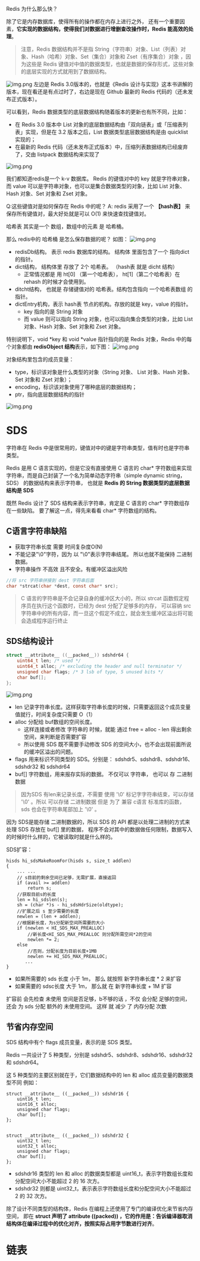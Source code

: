 Redis 为什么那么快？

除了它是内存数据库，使得所有的操作都在内存上进行之外，
还有一个重要因素，**它实现的数据结构，使得我们对数据进行增删查改操作时，Redis 能高效的处理**。

>注意，Redis 数据结构并不是指 
> String（字符串）对象、List（列表）对象、Hash（哈希）对象、Set（集合）对象和 Zset（有序集合）对象
> ，因为这些是 Redis 键值对中值的数据类型，也就是数据的保存形式，这些对象的底层实现的方式就用到了数据结构。

![img.png](images/redis数据类型与数据结构关系.png)
左边是 Redis 3.0版本的，也就是《Redis 设计与实现》这本书讲解的版本，现在看还是有点过时了，右边是现在 Github 最新的 Redis 代码的（还未发布正式版本）。

可以看到，Redis 数据类型的底层数据结构随着版本的更新也有所不同，比如：
- 在 Redis 3.0 版本中 List 对象的底层数据结构由「双向链表」或「压缩表列表」实现，但是在 3.2 版本之后，List 数据类型底层数据结构是由 quicklist 实现的；
- 在最新的 Redis 代码（还未发布正式版本）中，压缩列表数据结构已经废弃了，交由 listpack 数据结构来实现了

![img.png](images/redis数据机构思维导图.png)

我们都知道redis是一个 k-v 数据库。
Redis 的键值对中的 key 就是字符串对象，而 value 可以是字符串对象，也可以是集合数据类型的对象，比如 List 对象、Hash 对象、Set 对象和 Zset 对象。

Q:这些键值对是如何保存在 Redis 中的呢？
A: redis 采用了一个 **【hash表】** 来保存所有键值对，最大好处就是可以 O(1) 来快速查找键值对。

哈希表 其实是一个 数组，数组中的元素 是 哈希桶。

那么 redis中的 哈希桶 是怎么保存数据的呢？
如图：
![img.png](images/redis-db保存数据关系图.png)

- redisDb结构。 表示 redis 数据库的结构。 结构体 里面包含了一个 指向dict 的指针。
- dict结构， 结构体里 存放了  2个 哈希表。 （hash表 就是 dicht 结构）
    - 正常情况都是 用 ht[0] （第一个哈希表）， ht[1]（第二个哈希表）在 rehash 的时候才会使用到。
- ditcht结构， 也就是 存储键值对的 哈希表。结构包含指向 一个哈希表数组 的指针。
- dictEntry机构，表示 hash表 节点的机构。存放的就是 key，value 的指针。 
    - key 指向的是 String 对象
    - 而 value 则可以指向 String 对象，也可以指向集合类型的对象，比如 List 对象、Hash 对象、Set 对象和 Zset 对象。


特别说明下，void *key 和 void *value 指针指向的是 Redis 对象，Redis 中的每个对象都由 **redisObject 结构**表示，如下图： 
![img.png](images/redisObject示意图.png)

对象结构里包含的成员变量：
- type，标识该对象是什么类型的对象（String 对象、 List 对象、Hash 对象、Set 对象和 Zset 对象）；
- encoding，标识该对象使用了哪种底层的数据结构；
- ptr，指向底层数据结构的指针

![img.png](images/redis键值对全景图.png)


# SDS
字符串在 Redis 中是很常用的，键值对中的键是字符串类型，值有时也是字符串类型。

Redis 是用 C 语言实现的，但是它没有直接使用 C 语言的 char* 字符数组来实现字符串，而是自己封装了一个名为简单动态字符串（simple dynamic string，SDS） 的数据结构来表示字符串，
也就是 **Redis 的 String 数据类型的底层数据结构是 SDS**

既然 Redis 设计了 SDS 结构来表示字符串，肯定是 C 语言的 char* 字符数组存在一些缺陷。
要了解这一点，得先来看看 char* 字符数组的结构。

## C语言字符串缺陷

- 获取字符串长度 需要 时间复杂度O(N)
- 不能记录"\0"字符，因为 以 "\0"表示字符串结尾。 所以也就不能保持 二进制数据。
- 字符串操作 不高效 且不安全。有缓冲区溢出风险


```C
//将 src 字符串拼接到 dest 字符串后面
char *strcat(char *dest, const char* src);
```
>C 语言的字符串是不会记录自身的缓冲区大小的，所以 strcat 函数假定程序员在执行这个函数时，已经为 dest 分配了足够多的内存，
> 可以容纳 src 字符串中的所有内容，而一旦这个假定不成立，就会发生缓冲区溢出将可能会造成程序运行终止


## SDS结构设计
```c
struct __attribute__ ((__packed__)) sdshdr64 {
    uint64_t len; /* used */
    uint64_t alloc; /* excluding the header and null terminator */
    unsigned char flags; /* 3 lsb of type, 5 unused bits */
    char buf[];
};
```
![img.png](images/sds结构.png)
- len 记录字符串长度。这样获取字符串长度的时候，只需要返回这个成员变量值就行，时间复杂度只需要 O（1）
- alloc 分配给 buf数组的空间长度。
  - 这样连接或者修改 字符串的 时候，就能 通过 free = alloc - len 得出剩余空间，来判断是否需要扩容
  - 所以使用 SDS 既不需要手动修改 SDS 的空间大小，也不会出现前面所说的缓冲区溢出的问题。
- flags 用来标识不同类型的 SDS。分别是： sdshdr5、sdshdr8、sdshdr16、sdshdr32 和 sdshdr64
- buf[] 字符数组，用来报存实际的数据。 不仅可以 字符串， 也可以  存 二进制数据

> 因为SDS 有len来记录长度，不需要 使用 '\0' 标记字字符串结束，可以存储 '\0' 。所以 可以存储 二进制数据
> 但是 为了 兼容 c语言 标准库的函数， sds 也会在字符串尾部加上 '\0' 。

因为 SDS是能存储 二进制数据的，所以 SDS 的 API 都是以处理二进制的方式来处理 SDS 存放在 buf[] 里的数据，
程序不会对其中的数据做任何限制，数据写入的时候时什么样的，它被读取时就是什么样的。


SDS扩容：
```
hisds hi_sdsMakeRoomFor(hisds s, size_t addlen)
{
    ... ...
    // s目前的剩余空间已足够，无需扩展，直接返回
    if (avail >= addlen)
        return s;
    //获取目前s的长度
    len = hi_sdslen(s);
    sh = (char *)s - hi_sdsHdrSize(oldtype);
    //扩展之后 s 至少需要的长度
    newlen = (len + addlen);
    //根据新长度，为s分配新空间所需要的大小
    if (newlen < HI_SDS_MAX_PREALLOC)
        //新长度<HI_SDS_MAX_PREALLOC 则分配所需空间*2的空间
        newlen *= 2;
    else
        //否则，分配长度为目前长度+1MB
        newlen += HI_SDS_MAX_PREALLOC;
       ...
}
```


- 如果所需要的 sds 长度 小于 1m， 那么 就按照 新字符串长度 * 2 来扩容
- 如果需要的 sdsc长度 大于 1m， 那么就 在 新字符串长度 + 1M 扩容

扩容前 会先检查 未使用 空间是否足够，b不够的话 ，不仅 会分配 足够的空间，还会 为 sds 分配 额外的  未使用空间。
这样 就 减少 了  内存分配 次数

## 节省内存空间

SDS 结构中有个 flags 成员变量，表示的是 SDS 类型。

Redis 一共设计了 5 种类型，分别是 sdshdr5、sdshdr8、sdshdr16、sdshdr32 和 sdshdr64。

这 5 种类型的主要区别就在于，它们数据结构中的 len 和 alloc 成员变量的数据类型不同
例如：
```
struct __attribute__ ((__packed__)) sdshdr16 {
    uint16_t len;
    uint16_t alloc; 
    unsigned char flags; 
    char buf[];
};


struct __attribute__ ((__packed__)) sdshdr32 {
    uint32_t len;
    uint32_t alloc; 
    unsigned char flags;
    char buf[];
};
```

- sdshdr16 类型的 len 和 alloc 的数据类型都是 uint16_t，表示字符数组长度和分配空间大小不能超过 2 的 16 次方。
- sdshdr32 则都是 uint32_t，表示表示字符数组长度和分配空间大小不能超过 2 的 32 次方。


除了设计不同类型的结构体，Redis 在编程上还使用了专门的编译优化来节省内存空间，
即在 **struct 声明了 __attribute__ ((packed)) ，它的作用是：告诉编译器取消结构体在编译过程中的优化对齐，按照实际占用字节数进行对齐**。


# 链表



